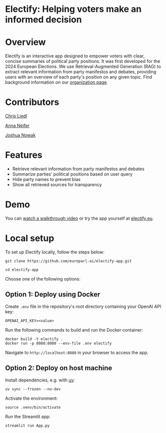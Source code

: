 # Electify: Helping voters make an informed decision

# Overview
Electify is an interactive app designed to empower voters with clear, concise summaries of political party positions. It was first developed for the 2024 European Elections. We use Retrieval-Augmented Generation (RAG) to extract relevant information from party manifestos and debates, providing users with an overview of each party's position on any given topic. Find background information on our [organization page](https://github.com/electify-eu).

# Contributors

[Chris Liedl](https://github.com/cliedl)

[Anna Neifer](https://github.com/Aneifer)

[Joshua Nowak](https://github.com/josh-nowak)

# Features
- Retrieve relevant information from party manifestos and debates
- Summarize parties' political positions based on user query
- Hide party names to prevent bias
- Show all retrieved sources for transparency

# Demo
You can [watch a walkthrough video](https://www.loom.com/share/f192bc1873fb464686ad456253a5dff2) or try the app yourself at [electify.eu](https://electify.eu).

# Local setup
To set up Electify locally, follow the steps below:

```
git clone https://github.com/europarl-ai/electify-app.git

cd electify-app
```

Choose one of the following options:

## Option 1: Deploy using Docker
Create `.env` file in the repository's root directory containing your OpenAI API key:
```
OPENAI_API_KEY=<value>
```

Run the following commands to build and run the Docker container:
```
docker build -t electify .
docker run -p 8080:8080 --env-file .env electify
```

Navigate to `http://localhost:8080` in your browser to access the app.

## Option 2: Deploy on host machine

Install dependencies, e.g. with [uv](https://docs.astral.sh/uv/getting-started/installation/):
```
uv sync --frozen --no-dev
```

Activate the environment:
```
source .venv/bin/activate
```

Run the Streamlit app:
```
streamlit run App.py
```